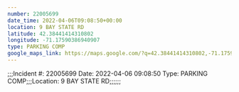 ```yaml
---
number: 22005699
date_time: 2022-04-06T09:08:50+00:00
location: 9 BAY STATE RD
latitude: 42.38441414310802
longitude: -71.17590386940907
type: PARKING COMP
google_maps_link: https://maps.google.com/?q=42.38441414310802,-71.17590386940907
---
```


;;;Incident #: 22005699  Date: 2022-04-06 09:08:50  Type: PARKING COMP;;;Location: 9 BAY STATE RD;;;;;;
